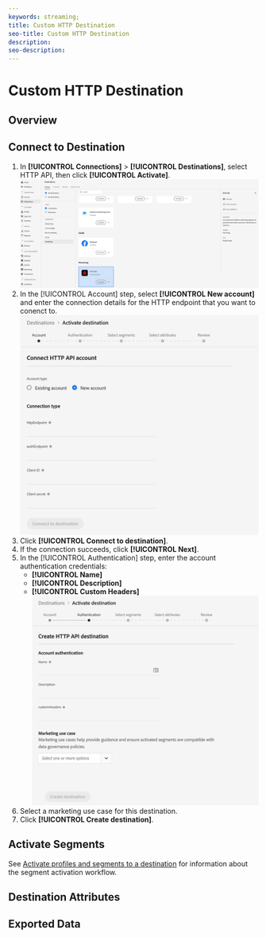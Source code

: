 ```yaml
---
keywords: streaming;
title: Custom HTTP Destination
seo-title: Custom HTTP Destination
description: 
seo-description:
---
```


# Custom HTTP Destination

## Overview

## Connect to Destination


1. In **[!UICONTROL Connections]** > **[!UICONTROL Destinations]**, select HTTP API, then click **[!UICONTROL Activate]**.
    ![Activate HTTP Destination](assets/connect-http-destination.png)
2. In the [!UICONTROL Account] step, select **[!UICONTROL New account]** and enter the connection details for the HTTP endpoint that you want to conenct to.
    ![HTTP endpoint connection](assets/connect-http-endpoint.png)
3. Click **[!UICONTROL Connect to destination]**.
4. If the connection succeeds, click **[!UICONTROL Next]**. 
5. In the [!UICONTROL Authentication] step, enter the account authentication credentials:
   *  **[!UICONTROL Name]**
   *  **[!UICONTROL Description]**
   *  **[!UICONTROL Custom Headers]**
    ![HTTP authentication](assets/authentication-http-connection.png)
6. Select a marketing use case for this destination.
7. Click **[!UICONTROL Create destination]**.

## Activate Segments

See [Activate profiles and segments to a destination](/help/rtcdp/destinations/activate-destinations.md) for information about the segment activation workflow.

## Destination Attributes

## Exported Data